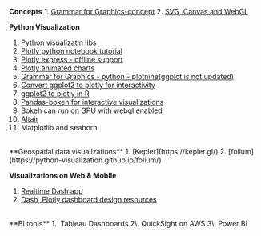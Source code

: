 **Concepts**
1. [Grammar for Graphics-concept](https://towardsdatascience.com/a-comprehensive-guide-to-the-grammar-of-graphics-for-effective-visualization-of-multi-dimensional-1f92b4ed4149)
2. [SVG, Canvas and WebGL](http://dataquarium.io/svg-canvas-webgl/)

**Python Visualization**

1. [Python visualizatin libs](https://www.analyticsvidhya.com/blog/2020/03/6-data-visualization-python-libraries/)
2. [Plotly python notebook tutorial](https://plotly.com/python/ipython-notebook-tutorial/)
3. [Plotly express - offline support](https://medium.com/plotly/plotly-py-4-0-is-here-offline-only-express-first-displayable-anywhere-fc444e5659ee)
4. [Plotly animated charts](https://datasciencechalktalk.com/2019/11/02/how-to-make-animated-charts-with-plotly/)
5. [Grammar for Graphics - python - plotnine(ggplot is not updated)](https://towardsdatascience.com/how-to-use-ggplot2-in-python-74ab8adec129)
6. [Convert ggplot2 to plotly for interactivity](https://plotly.com/ggplot2/)
7. [ggplot2 to plotly in R](https://www.littlemissdata.com/blog/interactiveplots)
8. [Pandas-bokeh for interactive visualizations](https://github.com/PatrikHlobil/Pandas-Bokeh)
9. [Bokeh can run on GPU with webgl enabled](https://docs.bokeh.org/en/latest/docs/user_guide/webgl.html)
10. [Altair](https://altair-viz.github.io/)
11. Matplotlib and seaborn

<br>
**Geospatial data visualizations**
1. [Kepler](https://kepler.gl/)
2. [folium](https://python-visualization.github.io/folium/)

**Visualizations on Web & Mobile**

1. [Realtime Dash app](https://github.com/Sentdex/socialsentiment/)
2. [Dash, Plotly dashboard design resources](https://www.kaggle.com/getting-started/100831)

<br>
**BI tools**
1.  Tableau Dashboards
2\. QuickSight on AWS
3\. Power BI